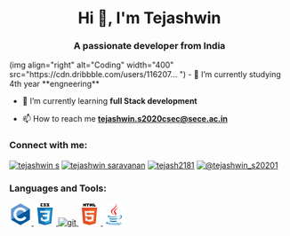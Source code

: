 <h1 align="center">Hi 👋, I'm Tejashwin</h1>
<h3 align="center">A passionate developer from India</h3>
(img align="right" alt="Coding" width="400" src="https://cdn.dribbble.com/users/116207...
")
- 🔭 I’m currently studying 4th year **engneering**

- 🌱 I’m currently learning **full Stack development**

- 📫 How to reach me **tejashwin.s2020csec@sece.ac.in**

<h3 align="left">Connect with me:</h3>
<p align="left">
<a href="https://twitter.com/tejashwin s" target="blank"><img align="center" src="https://raw.githubusercontent.com/rahuldkjain/github-profile-readme-generator/master/src/images/icons/Social/twitter.svg" alt="tejashwin s" height="30" width="40" /></a>
<a href="https://linkedin.com/in/tejashwin saravanan" target="blank"><img align="center" src="https://raw.githubusercontent.com/rahuldkjain/github-profile-readme-generator/master/src/images/icons/Social/linked-in-alt.svg" alt="tejashwin saravanan" height="30" width="40" /></a>
<a href="https://www.leetcode.com/tejash2181" target="blank"><img align="center" src="https://raw.githubusercontent.com/rahuldkjain/github-profile-readme-generator/master/src/images/icons/Social/leet-code.svg" alt="tejash2181" height="30" width="40" /></a>
<a href="https://www.hackerearth.com/@tejashwin_s20201" target="blank"><img align="center" src="https://raw.githubusercontent.com/rahuldkjain/github-profile-readme-generator/master/src/images/icons/Social/hackerearth.svg" alt="@tejashwin_s20201" height="30" width="40" /></a>
</p>

<h3 align="left">Languages and Tools:</h3>
<p align="left"> <a href="https://www.cprogramming.com/" target="_blank" rel="noreferrer"> <img src="https://raw.githubusercontent.com/devicons/devicon/master/icons/c/c-original.svg" alt="c" width="40" height="40"/> </a> <a href="https://www.w3schools.com/css/" target="_blank" rel="noreferrer"> <img src="https://raw.githubusercontent.com/devicons/devicon/master/icons/css3/css3-original-wordmark.svg" alt="css3" width="40" height="40"/> </a> <a href="https://git-scm.com/" target="_blank" rel="noreferrer"> <img src="https://www.vectorlogo.zone/logos/git-scm/git-scm-icon.svg" alt="git" width="40" height="40"/> </a> <a href="https://www.w3.org/html/" target="_blank" rel="noreferrer"> <img src="https://raw.githubusercontent.com/devicons/devicon/master/icons/html5/html5-original-wordmark.svg" alt="html5" width="40" height="40"/> </a> <a href="https://www.java.com" target="_blank" rel="noreferrer"> <img src="https://raw.githubusercontent.com/devicons/devicon/master/icons/java/java-original.svg" alt="java" width="40" height="40"/> </a> </p>
